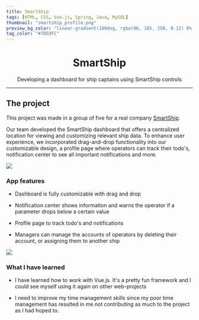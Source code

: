 ```yaml
---
title: SmartShip
tags: [HTML, CSS, Vue.js, Spring, Java, MySQL]
thumbnail: "smartship_profile.png"
preview_bg_color: "linear-gradient(180deg, rgba(96, 165, 250, 0.12) 0%, rgba(14, 165, 233, 0.15) 47.92%, rgba(14, 165, 233, 0.2) 100%);"
tag_color: "#7DD3FC"
---
```


<h1 style="text-align: center;">SmartShip </h1>

<p style="font-size: 14px; text-align: center;"> Developing a dashboard for ship captains using SmartShip controls</p>

---

<h2> The project </h2>
This project was made in a group of five for a real company <a href="https://www.smart-ship.eu">SmartShip</a>.

Our team developed the SmartShip dashboard that offers a centralized location for viewing and customizing relevant ship data. To enhance user experience, we incorporated drag-and-drop functionality into our customizable design, a profile page where operators can track their todo's, notification center to see all important notifications and more.

<img src= "images/covers/smartship_dashboard.png"/>

<h3>App features</h3>

-   Dashboard is fully customizable with drag and drop

-   Notification center shows information and warns the operator if a parameter drops below a certain value

-   Profile page to track todo's and notifications

-   Managers can manage the accounts of operators by deleting their account, or assigning them to another ship

<img src= "images/covers/smartship_profile.png"/>

<h3>What I have learned</h3>

-   I have learned how to work with Vue.js. It's a pretty fun framework and I could see myself using it again on other web-projects

-   I need to improve my time management skills since my poor time management has resulted in me not contributing as much to the project as I had hoped to.

